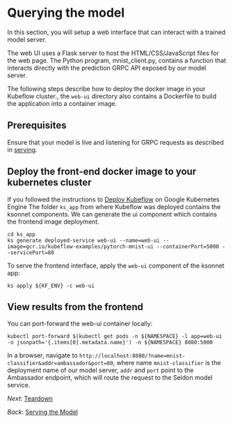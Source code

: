 # Querying the model

In this section, you will setup a web interface that can interact with a trained model server.


The web UI uses a Flask server to host the HTML/CSS/JavaScript files for the web page.
The Python program, mnist_client.py, contains a function that interacts directly with the prediction GRPC API exposed by our model server.

The following steps describe how to deploy the docker image in your Kubeflow cluster., the `web-ui` directory also contains a Dockerfile to build the application into a container image.

## Prerequisites

Ensure that your model is live and listening for GRPC requests as described in
[serving](03_serving_the_model.md).

## Deploy the front-end docker image to your kubernetes cluster

If you followed the instructions to [Deploy Kubeflow](https://www.kubeflow.org/docs/started/getting-started-gke/) on Google Kubernetes Engine
The folder `ks_app` from where Kubeflow was deployed contains the ksonnet components. We can generate the ui component which contains the frontend image deployment.

```commandline
cd ks_app
ks generate deployed-service web-ui --name=web-ui --image=gcr.io/kubeflow-examples/pytorch-mnist-ui --containerPort=5000 --servicePort=80
```

To serve the frontend interface, apply the `web-ui` component of the ksonnet app:

```
ks apply ${KF_ENV} -c web-ui
```

## View results from the frontend

You can port-forward the web-ui container locally:

```commandline
kubectl port-forward $(kubectl get pods -n ${NAMESPACE} -l app=web-ui -o jsonpath='{.items[0].metadata.name}') -n ${NAMESPACE} 8080:5000
```

In a browser, navigate to `http://localhost:8080/?name=mnist-classifier&addr=ambassador&port=80`, 
where name `mnist-classifier` is the deployment name of our model server, `addr` and `port` point to the Ambassador endpoint, 
which will route the request to the Seldon model service.


*Next*: [Teardown](05_teardown.md)

*Back*: [Serving the Model](03_serving_the_model.md)
